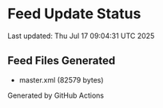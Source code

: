 # Feed Update Status
Last updated: Thu Jul 17 09:04:31 UTC 2025

## Feed Files Generated
- master.xml (82579 bytes)

Generated by GitHub Actions
